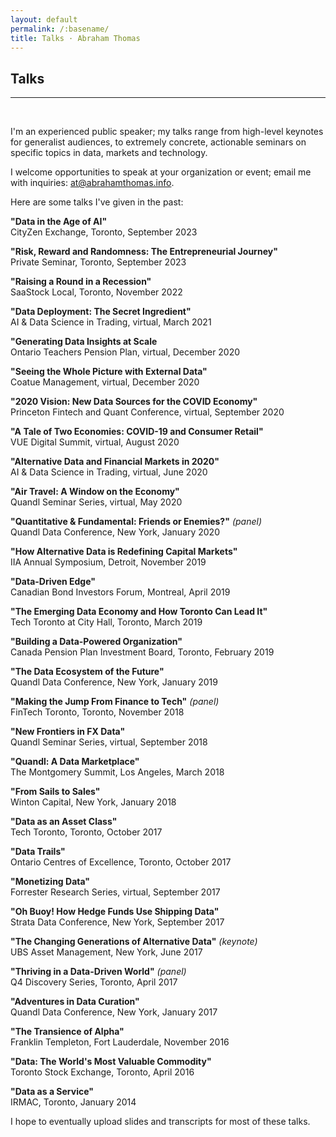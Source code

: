```yaml
---
layout: default
permalink: /:basename/
title: Talks · Abraham Thomas
---
```


## Talks

----

<br/>

I'm an experienced public speaker; my talks range from high-level keynotes for generalist audiences, to extremely concrete, actionable seminars on specific topics in data, markets and technology.  

I welcome opportunities to speak at your organization or event; email me with inquiries: at@abrahamthomas.info.

Here are some talks I've given in the past:

**"Data in the Age of AI"** <br/>
CityZen Exchange, Toronto, September 2023

**"Risk, Reward and Randomness: The Entrepreneurial Journey"** <br/>
Private Seminar, Toronto, September 2023

**"Raising a Round in a Recession"** <br/>
SaaStock Local, Toronto, November 2022

**"Data Deployment: The Secret Ingredient"** <br/>
AI & Data Science in Trading, virtual, March 2021 

**"Generating Data Insights at Scale** <br/>
Ontario Teachers Pension Plan, virtual, December 2020

**"Seeing the Whole Picture with External Data"** <br/>
Coatue Management, virtual, December 2020

**"2020 Vision: New Data Sources for the COVID Economy"** <br/>
Princeton Fintech and Quant Conference, virtual, September 2020  

**"A Tale of Two Economies: COVID-19 and Consumer Retail"** <br/>
VUE Digital Summit, virtual, August 2020

**"Alternative Data and Financial Markets in 2020"** <br/>
AI & Data Science in Trading, virtual, June 2020

**"Air Travel: A Window on the Economy"** <br/>
Quandl Seminar Series, virtual, May 2020

**"Quantitative & Fundamental: Friends or Enemies?"** *(panel)* <br/>
Quandl Data Conference, New York, January 2020

**"How Alternative Data is Redefining Capital Markets"** <br/>
IIA Annual Symposium, Detroit, November 2019

**"Data-Driven Edge"** <br/>
Canadian Bond Investors Forum, Montreal, April 2019

**"The Emerging Data Economy and How Toronto Can Lead It"** <br/>
Tech Toronto at City Hall, Toronto, March 2019

**"Building a Data-Powered Organization"** <br/>
Canada Pension Plan Investment Board, Toronto, February 2019

**"The Data Ecosystem of the Future"** <br/>
Quandl Data Conference, New York, January 2019

**"Making the Jump From Finance to Tech"** *(panel)* <br/>
FinTech Toronto, Toronto, November 2018

**"New Frontiers in FX Data"** <br/>
Quandl Seminar Series, virtual, September 2018

**"Quandl: A Data Marketplace"** <br/>
The Montgomery Summit, Los Angeles, March 2018

**"From Sails to Sales"** <br/>
Winton Capital, New York, January 2018

**"Data as an Asset Class"** <br/>
Tech Toronto, Toronto, October 2017

**"Data Trails"** <br/>
Ontario Centres of Excellence, Toronto, October 2017

**"Monetizing Data"** <br/>
Forrester Research Series, virtual, September 2017

**"Oh Buoy!  How Hedge Funds Use Shipping Data"** <br/>
Strata Data Conference, New York, September 2017

**"The Changing Generations of Alternative Data"** *(keynote)* <br/>
UBS Asset Management, New York, June 2017

**"Thriving in a Data-Driven World"** *(panel)* <br/>
Q4 Discovery Series, Toronto, April 2017

**"Adventures in Data Curation"** <br/>
Quandl Data Conference, New York, January 2017

**"The Transience of Alpha"** <br/>
Franklin Templeton, Fort Lauderdale, November 2016

**"Data: The World's Most Valuable Commodity"** <br/>
Toronto Stock Exchange, Toronto, April 2016

**"Data as a Service"** <br/>
IRMAC, Toronto, January 2014

I hope to eventually upload slides and transcripts for most of these talks. 

<!--

-----

<br/>

### Inquiries


If you'd like me to speak at your event, please [email me](mailto:at@abrahamthomas.info).  Topics I often speak about include: 

- Modern financial markets and quantitative investing
- Data, especially unusual sources and applications of data
- Building data-driven organizations
- Launching, scaling and exiting a tech startup

Here are some useful assets: my [biography](/assets/docs/Abraham-Thomas-bio.txt) and my [profile picture](/assets/img/Abraham-Thomas.jpg).

Although I have sometimes done so in the past, please note that in future I will not speak at or attend events without an equitable number of women and minority speakers.

-->

<br/>
<br/>
<br/>